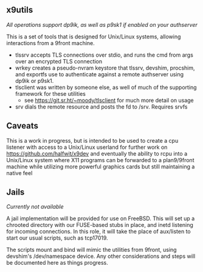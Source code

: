 ## x9utils

*All operations support dp9ik, as well as p9sk1 if enabled on your authserver* 

This is a set of tools that is designed for Unix/Linux systems, allowing interactions from a 9front machine.
 - tlssrv accepts TLS connections over stdio, and runs the cmd from args over an encrypted TLS connection
 - wrkey creates a pseudo-nvram keystore that tlssrv, devshim, procshim, and exportfs use to authenticate against a remote authserver using dp9ik or p9sk1.
 - tlsclient was written by someone else, as well of much of the supporting framework for these utilities
   - see https://git.sr.ht/~moody/tlsclient for much more detail on usage
 - srv dials the remote resource and posts the fd to /srv. Requires srvfs

## Caveats 
This is a work in progress, but is intended to be used to create a cpu listener with access to a Unix/Linux userland for further work on https://github.com/halfwit/x9dev and eventually the ability to rcpu into a Unix/Linux system where X11 programs can be forwarded to a plan9/9front machine while utilizing more powerful graphics cards but still maintaining a native feel

## Jails

*Currently not available*

A jail implementation will be provided for use on FreeBSD. This will set up a chrooted directory with our FUSE-based stubs in place, and inetd listening for incoming connections. In this role, it will take the place of aux/listen to start our usual scripts, such as tcp17019. 

The scripts mount and bind will mimic the utilities from 9front, using devshim's /dev/namespace device. Any other considerations and steps will be documented here as things progress. 
